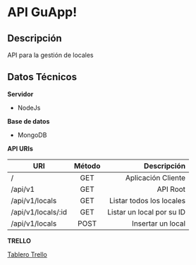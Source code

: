# API GuApp!

## Descripción

API para la gestión de locales

## Datos Técnicos

**Servidor**
- NodeJs

**Base de datos**
- MongoDB

**API URIs**

| URI                      | Método | Descripción                            |
| ------------------------ |:------:| --------------------------------------:|
| /                        | GET    | Aplicación Cliente                     |
| /api/v1                  | GET    | API Root                               |
| /api/v1/locals           | GET    | Listar todos los locales               |
| /api/v1/locals/:id       | GET    | Listar un local por su ID              |
| /api/v1/locals           | POST   | Insertar un local                      |

**TRELLO**

[Tablero Trello](https://trello.com/b/M9OcNmRC/guapp)
